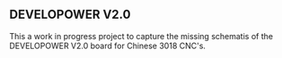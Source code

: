 ## DEVELOPOWER V2.0

This a work in progress project to capture the missing schematis of the DEVELOPOWER V2.0 board for Chinese 3018 CNC's.

